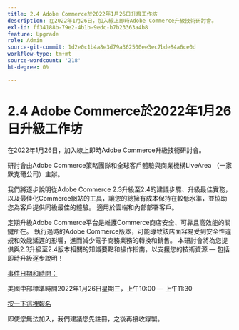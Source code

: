 ```yaml
---
title: 2.4 Adobe Commerce於2022年1月26日升級工作坊
description: 在2022年1月26日，加入線上即時Adobe Commerce升級技術研討會。
exl-id: ff34188b-79e2-4b1b-9edc-b7b23363a4b8
feature: Upgrade
role: Admin
source-git-commit: 1d2e0c1b4a8e3d79a362500ee3ec7bde84a6ce0d
workflow-type: tm+mt
source-wordcount: '218'
ht-degree: 0%

---
```


# 2.4 Adobe Commerce於2022年1月26日升級工作坊

在2022年1月26日，加入線上即時Adobe Commerce升級技術研討會。

研討會由Adobe Commerce策略團隊和全球客戶體驗與商業機構LiveArea （一家默克爾公司）主辦。

我們將逐步說明從Adobe Commerce 2.3升級至2.4的建議步驟、升級最佳實務，以及最佳化Commerce網站的工具，讓您的總擁有成本保持在較低水準，並協助您為客戶提供同級最佳的體驗。 適用於雲端和內部部署客戶。

定期升級Adobe Commerce平台是維護Commerce商店安全、可靠且高效能的關鍵所在。 執行過時的Adobe Commerce版本，可能導致該店面容易受到安全性違規和效能延遲的影響，進而減少電子商務業務的轉換和銷售。 本研討會將為您提供與2.3升級至2.4版本相關的知識要點和操作指南，以支援您的技術資源 — 包括即時升級逐步說明！

<u>事件日期和時間：</u>

美國中部標準時間2022年1月26日星期三，上午10:00 — 上午11:30

[按一下這裡報名](https://register.gotowebinar.com/register/6951278956217776911)

即使您無法加入，我們建議您先註冊，之後再接收錄製。
